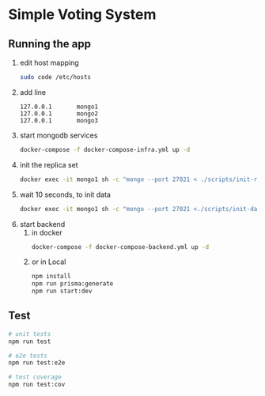 # Simple Voting System

## Running the app

1. edit host mapping
    ```bash
    sudo code /etc/hosts
    ```
2. add line
    ```
    127.0.0.1       mongo1
    127.0.0.1       mongo2
    127.0.0.1       mongo3
    ```
3. start mongodb services
    ```bash
    docker-compose -f docker-compose-infra.yml up -d
    ```
4. init the replica set
    ```bash
    docker exec -it mongo1 sh -c "mongo --port 27021 < ./scripts/init-rs.js"
    ```
5. wait 10 seconds, to init data
    ```bash
    docker exec -it mongo1 sh -c "mongo --port 27021 <./scripts/init-data.js"
    ```
6. start backend
    1. in docker
        ```bash
        docker-compose -f docker-compose-backend.yml up -d
        ```
    2. or in Local
        ```bash
        npm install
        npm run prisma:generate
        npm run start:dev
        ```

## Test

```bash
# unit tests
npm run test

# e2e tests
npm run test:e2e

# test coverage
npm run test:cov
```
